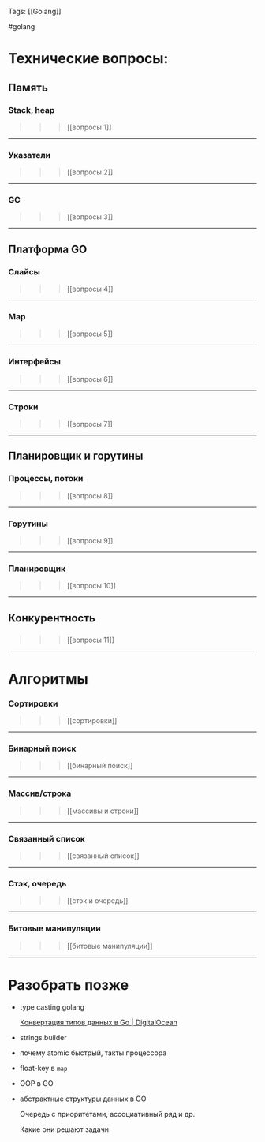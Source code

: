 Tags: [[Golang]]

#golang 



# Технические вопросы:


## Память


### Stack, heap 

>>> [[вопросы 1]]

---
### Указатели

>>> [[вопросы 2]]

---
### GC

>>> [[вопросы 3]]

---


## Платформа GO


### Слайсы

>>> [[вопросы 4]]

---
### Map

>>> [[вопросы 5]]

---

### Интерфейсы

>>> [[вопросы 6]]

---

### Строки

>>> [[вопросы 7]]

---


## Планировщик и горутины


### Процессы, потоки

>>> [[вопросы 8]]

---

### Горутины

>>> [[вопросы 9]]

---

### Планировщик

>>> [[вопросы 10]]

---


## Конкурентность


###

>>> [[вопросы 11]]

---



<div class="chapter-spacer"></div>


# Алгоритмы


### Сортировки

>>> [[сортировки]]

---
### Бинарный поиск

>>> [[бинарный поиск]]

---
### Массив/строка

>>> [[массивы и строки]]

---
### Связанный список

>>> [[связанный список]]

---
### Стэк, очередь 

>>> [[стэк и очередь]]

---
### Битовые манипуляции

>>> [[битовые манипуляции]]

---

<div class="chapter-spacer"></div>


# Разобрать позже


- type casting golang
	  
	[Конвертация типов данных в Go \| DigitalOcean](https://www.digitalocean.com/community/tutorials/how-to-convert-data-types-in-go-ru)

- strings.builder

- почему atomic быстрый, такты процессора

- float-key в `map`

- OOP в GO

- абстрактные структуры данных в GO
	   
	Очередь с приоритетами, ассоциативный ряд и др.
	
	Какие они решают задачи
